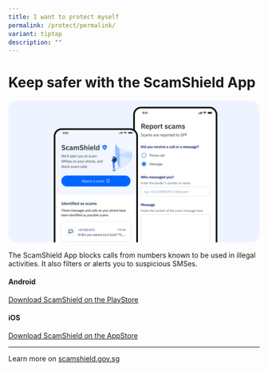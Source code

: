 ```yaml
---
title: I want to protect myself
permalink: /protect/permalink/
variant: tiptap
description: ""
---
```

<h1>Keep safer with the ScamShield App</h1><div class="isomer-image-wrapper"><img alt="" src="/images/ScamShield_App.png"></div><p>The ScamShield App blocks calls from numbers known to be used in illegal activities. It also filters or alerts you to suspicious SMSes.</p><h4>Android</h4><p><a href="https://play.google.com/store/apps/details?id=sg.gov.scamshield&amp;hl=en&amp;gl=US" rel="noopener noreferrer nofollow" target="_blank">Download ScamShield on the PlayStore</a></p><h4>iOS</h4><p><a href="https://apps.apple.com/sg/app/scamshield/id1497144087" rel="noopener noreferrer nofollow" target="_blank">Download ScamShield on the AppStore</a></p><hr><p></p><p>Learn more on <a href="scamshield.gov.sg" rel="noopener noreferrer nofollow" target="_blank">scamshield.gov.sg</a></p>